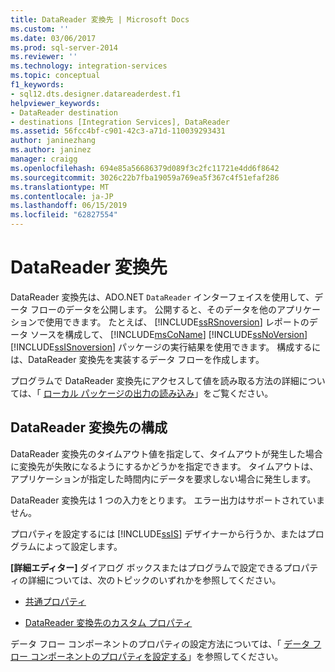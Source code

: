 ```yaml
---
title: DataReader 変換先 | Microsoft Docs
ms.custom: ''
ms.date: 03/06/2017
ms.prod: sql-server-2014
ms.reviewer: ''
ms.technology: integration-services
ms.topic: conceptual
f1_keywords:
- sql12.dts.designer.datareaderdest.f1
helpviewer_keywords:
- DataReader destination
- destinations [Integration Services], DataReader
ms.assetid: 56fcc4bf-c901-42c3-a71d-110039293431
author: janinezhang
ms.author: janinez
manager: craigg
ms.openlocfilehash: 694e85a56686379d089f3c2fc11721e4dd6f8642
ms.sourcegitcommit: 3026c22b7fba19059a769ea5f367c4f51efaf286
ms.translationtype: MT
ms.contentlocale: ja-JP
ms.lasthandoff: 06/15/2019
ms.locfileid: "62827554"
---
```

# <a name="datareader-destination"></a>DataReader 変換先
  DataReader 変換先は、ADO.NET `DataReader` インターフェイスを使用して、データ フローのデータを公開します。 公開すると、そのデータを他のアプリケーションで使用できます。 たとえば、 [!INCLUDE[ssRSnoversion](../../includes/ssrsnoversion-md.md)] レポートのデータ ソースを構成して、 [!INCLUDE[msCoName](../../includes/msconame-md.md)] [!INCLUDE[ssNoVersion](../../includes/ssnoversion-md.md)] [!INCLUDE[ssISnoversion](../../includes/ssisnoversion-md.md)] パッケージの実行結果を使用できます。 構成するには、DataReader 変換先を実装するデータ フローを作成します。  
  
 プログラムで DataReader 変換先にアクセスして値を読み取る方法の詳細については、「 [ローカル パッケージの出力の読み込み](../run-manage-packages-programmatically/loading-the-output-of-a-local-package.md)」をご覧ください。  
  
## <a name="configuration-of-the-datareader-destination"></a>DataReader 変換先の構成  
 DataReader 変換先のタイムアウト値を指定して、タイムアウトが発生した場合に変換先が失敗になるようにするかどうかを指定できます。 タイムアウトは、アプリケーションが指定した時間内にデータを要求しない場合に発生します。  
  
 DataReader 変換先は 1 つの入力をとります。 エラー出力はサポートされていません。  
  
 プロパティを設定するには [!INCLUDE[ssIS](../../includes/ssis-md.md)] デザイナーから行うか、またはプログラムによって設定します。  
  
 **[詳細エディター]** ダイアログ ボックスまたはプログラムで設定できるプロパティの詳細については、次のトピックのいずれかを参照してください。  
  
-   [共通プロパティ](../common-properties.md)  
  
-   [DataReader 変換先のカスタム プロパティ](datareader-destination-custom-properties.md)  
  
 データ フロー コンポーネントのプロパティの設定方法については、「 [データ フロー コンポーネントのプロパティを設定する](set-the-properties-of-a-data-flow-component.md)」を参照してください。  
  
  

